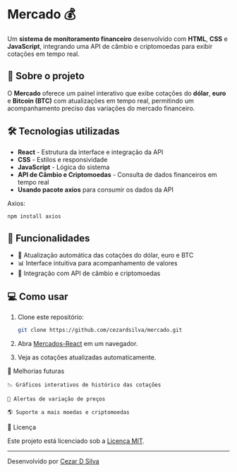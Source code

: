 # Mercado 💰

Um **sistema de monitoramento financeiro** desenvolvido com **HTML**, **CSS** e **JavaScript**, integrando uma API de câmbio e criptomoedas para exibir cotações em tempo real.

## 🚀 Sobre o projeto

O **Mercado** oferece um painel interativo que exibe cotações do **dólar**, **euro** e **Bitcoin (BTC)** com atualizações em tempo real, permitindo um acompanhamento preciso das variações do mercado financeiro.

## 🛠 Tecnologias utilizadas

- **React** - Estrutura da interface e integração da API
- **CSS** - Estilos e responsividade
- **JavaScript** - Lógica do sistema
- **API de Câmbio e Criptomoedas** - Consulta de dados financeiros em tempo real
- **Usando pacote axios** para consumir os dados da API

Axios:
```sh
npm install axios
```

## 📌 Funcionalidades

- 📡 Atualização automática das cotações do dólar, euro e BTC
- 📊 Interface intuitiva para acompanhamento de valores
- 🔄 Integração com API de câmbio e criptomoedas

## 💻 Como usar

1. Clone este repositório:
   ```sh
   git clone https://github.com/cezardsilva/mercado.git

2. Abra [Mercados-React](https://mercados-agora-react.netlify.app/) em um navegador.

3. Veja as cotações atualizadas automaticamente.

📌 Melhorias futuras

    📉 Gráficos interativos de histórico das cotações

    🔔 Alertas de variação de preços

    🌎 Suporte a mais moedas e criptomoedas

📝 Licença

Este projeto está licenciado sob a [Licença MIT](LICENSE).

---
Desenvolvido por [Cezar D Silva](https://github.com/cezardsilva)

